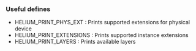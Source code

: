 ### Useful defines ###
- HELIUM_PRINT_PHYS_EXT : Prints supported extensions for physical device
- HELIUM_PRINT_EXTENSIONS : Prints supported instance extensions
- HELIUM_PRINT_LAYERS : Prints available layers
